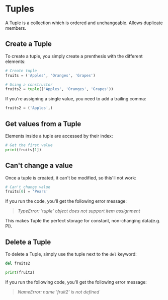 # Tuples
A Tuple is a collection which is ordered and unchangeable. Allows duplicate members.

## Create a Tuple
To create a tuple, you simply create a prenthesis with the different elements:
```python title="my-python-app/tuples_sets.py"
# Create tuple
fruits = ('Apples', 'Oranges', 'Grapes')

# Using a constructor
fruits2 = tuple(('Apples', 'Oranges', 'Grapes'))
```

If you're assigning a single value, you need to add a trailing comma:
```python title="my-python-app/tuples_sets.py"
fruits2 = ('Apples',)
```

## Get values from a Tuple
Elements inside a tuple are accessed by their index:
```python title="my-python-app/lists.py"
# Get the first value
print(fruits[1])
```

## Can't change a value
Once a tuple is created, it can't be modified, so this'll not work:
```python title="my-python-app/lists.py"
# Can't change value
fruits[0] = 'Pears'
```
If you run the code, you'll get the following error message:

> *TypeError: 'tuple' object does not support item assignment*

This makes Tuple the perfect storage for constant, non-changing data(e.g. PI).

## Delete a Tuple
To delete a Tuple, simply use the tuple next to the `del` keyword:
```python title="my-python-app/lists.py"
del fruits2

print(fruit2)
```
If you run the following code, you'll get the following error message:

> *NameError: name 'fruit2' is not defined*

